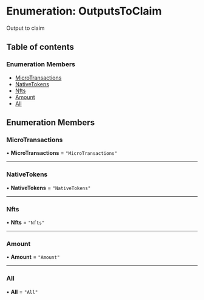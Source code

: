 # Enumeration: OutputsToClaim

Output to claim

## Table of contents

### Enumeration Members

- [MicroTransactions](OutputsToClaim.md#microtransactions)
- [NativeTokens](OutputsToClaim.md#nativetokens)
- [Nfts](OutputsToClaim.md#nfts)
- [Amount](OutputsToClaim.md#amount)
- [All](OutputsToClaim.md#all)

## Enumeration Members

### MicroTransactions

• **MicroTransactions** = `"MicroTransactions"`

---

### NativeTokens

• **NativeTokens** = `"NativeTokens"`

---

### Nfts

• **Nfts** = `"Nfts"`

---

### Amount

• **Amount** = `"Amount"`

---

### All

• **All** = `"All"`
